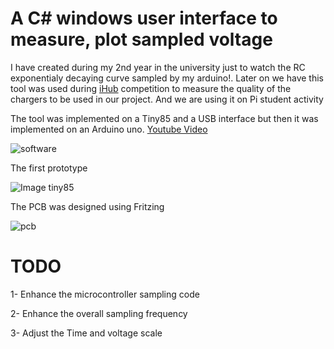 # A C# windows user interface to measure, plot sampled voltage

I have created during my 2nd year in the university just to watch the RC exponentialy decaying curve sampled by my arduino!. Later on
we have this tool was used during [iHub](http://ihub.asu.edu.eg) competition to measure the quality of the chargers to be used in our project. And we are using it on Pi student activity

The tool was implemented on a Tiny85 and a USB interface but then it was implemented on an Arduino uno.
[Youtube Video](https://youtu.be/5sMGYwf6GVk)

![software](https://github.com/ELBe7ery/University-Projects/blob/master/PIplotter/Screenshots/11884026_1035172149834659_5246873312351402315_o.jpg?raw=true)

The first prototype 

![Image tiny85](http://i.imgur.com/hmPkt1b.jpg)

The PCB was designed using Fritzing

![pcb](http://i.imgur.com/wBXperd.png)


# TODO
1- Enhance the microcontroller sampling code

2- Enhance the overall sampling frequency

3- Adjust the Time and voltage scale
